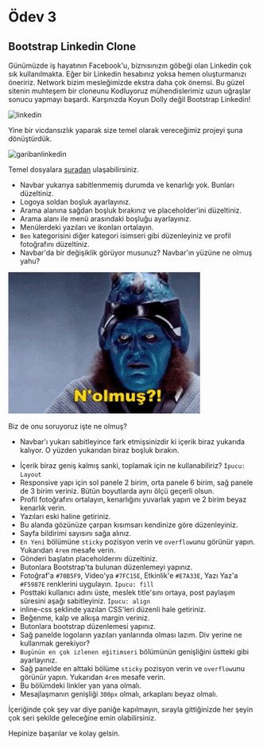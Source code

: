 # Ödev 3

## Bootstrap Linkedin Clone

Günümüzde iş hayatının Facebook'u, biznısınızın göbeği olan Linkedin çok sık kullanılmakta. Eğer bir Linkedin hesabınız yoksa hemen oluşturmanızı öneririz. Network bizim mesleğimizde ekstra daha çok önemsi. Bu güzel sitenin muhteşem bir cloneunu Kodluyoruz mühendislerimiz uzun uğraşlar sonucu yapmayı başardı. Karşınızda Koyun Dolly değil Bootstrap Linkedin!

![linkedin](https://github.com/Kodluyoruz/taskforce/raw/main/bootstrap/odev3/figures/linkedin.gif)

Yine bir vicdansızlık yaparak size temel olarak vereceğimiz projeyi şuna dönüştürdük.

![garibanlinkedin](https://github.com/Kodluyoruz/taskforce/raw/main/bootstrap/odev3/figures/garibanlinkedin.gif)

Temel dosyalara [şuradan](https://github.com/Kodluyoruz/taskforce/tree/main/bootstrap/odev3/bootstraplinkedinclone) ulaşabilirsiniz.

- Navbar yukarıya sabitlenmemiş durumda ve kenarlığı yok. Bunları düzeltiniz.
- Logoya soldan boşluk ayarlayınız.
- Arama alanına sağdan boşluk bırakınız ve placeholder'ini düzeltiniz.
- Arama alanı ile menü arasındaki boşluğu ayarlayınız.
- Menülerdeki yazıları ve ikonları ortalayın.
- `Ben` kategorisini diğer kategori isimseri gibi düzenleyiniz ve profil fotoğrafını düzeltiniz.
- Navbar'da bir değişiklik görüyor musunuz? Navbar'ın yüzüne ne olmuş yahu?

![nolmus](https://raw.githubusercontent.com/Kodluyoruz/taskforce/main/bootstrap/odev3/figures/nolmus.jpg)

Biz de onu soruyoruz işte ne olmuş?

- Navbar'ı yukarı sabitleyince fark etmişsinizdir ki içerik biraz yukarıda kalıyor. O yüzden yukarıdan biraz boşluk bırakın.

* İçerik biraz geniş kalmış sanki, toplamak için ne kullanabiliriz? `İpucu: Layout`
* Responsive yapı için sol panele 2 birim, orta panele 6 birim, sağ panele de 3 birim veriniz. Bütün boyutlarda aynı ölçü geçerli olsun.
* Profil fotoğrafını ortalayın, kenarlığını yuvarlak yapın ve 2 birim beyaz kenarlık verin.
* Yazıları eski haline getiriniz.
* Bu alanda gözünüze çarpan kısımsarı kendinize göre düzenleyiniz.
* Sayfa bildirimi sayısını sağa alınız.
* `En Yeni` bölümüne `sticky` pozisyon verin ve `overflow`unu görünür yapın. Yukarıdan `4rem` mesafe verin.
* Gönderi başlatın placeholderını düzeltiniz.
* Butonlara Bootstrap'ta bulunan düzenlemeyi yapınız.
* Fotoğraf'a `#70B5F9`, Video'ya `#7FC15E`, Etkinlik'e `#E7A33E`, Yazı Yaz'a `#F5987E` renklerini uygulayın. `İpucu: fill`
* Posttaki kullanıcı adını üste, meslek title'sını ortaya, post paylaşım süresini aşağı sabitleyiniz. `İpucu: align`
* inline-css şeklinde yazılan CSS'leri düzenli hale getiriniz.
* Beğenme, kalp ve alkışa margin veriniz.
* Butonlara bootstrap düzenlemesi yapınız.
* Sağ panelde logoların yazıları yanlarında olması lazım. Div yerine ne kullanmak gerekiyor?
* `Bugünün en çok izlenen eğitimseri` bölümünün genişliğini üstteki gibi ayarlayınız.
* Sağ panelde en alttaki bölüme `sticky` pozisyon verin ve `overflow`unu görünür yapın. Yukarıdan `4rem` mesafe verin.
* Bu bölümdeki linkler yan yana olmalı.
* Mesajlaşmanın genişliği `300px` olmalı, arkaplanı beyaz olmalı.

İçeriğinde çok şey var diye paniğe kapılmayın, sırayla gittiğinizde her şeyin çok seri şekilde geleceğine emin olabilirsiniz.

Hepinize başarılar ve kolay gelsin.
